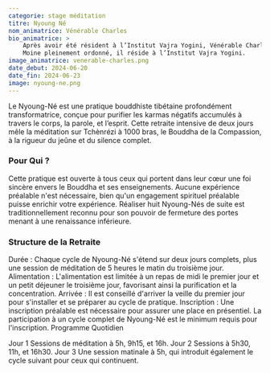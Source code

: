 ```yaml
---
categorie: stage méditation
titre: Nyoung Né
nom_animatrice: Vénérable Charles
bio_animatrice: >
    Après avoir été résident à l’Institut Vajra Yogini, Vénérable Charles a pris l’ordination en 1989. Depuis il a passé plusieurs années en retraite solitaire dans les Pyrénées et en Californie et guide régulièrement des retraites de 108 Nyoung-Nés.   
    Moine pleinement ordonné, il réside à l’Institut Vajra Yogini.
image_animatrice: venerable-charles.png
date_debut: 2024-06-20
date_fin: 2024-06-23
image: nyoung-ne.png
---
```


Le Nyoung-Né est une pratique bouddhiste tibétaine profondément transformatrice, conçue pour purifier les karmas négatifs accumulés à travers le corps, la parole, et l’esprit. Cette retraite intensive de deux jours mêle la méditation sur Tchènrézi à 1000 bras, le Bouddha de la Compassion, à la rigueur du jeûne et du silence complet.
<!--more-->

### Pour Qui ?

Cette pratique est ouverte à tous ceux qui portent dans leur cœur une foi sincère envers le Bouddha et ses enseignements. Aucune expérience préalable n'est nécessaire, bien qu'un engagement spirituel préalable puisse enrichir votre expérience. Réaliser huit Nyoung-Nés de suite est traditionnellement reconnu pour son pouvoir de fermeture des portes menant à une renaissance inférieure.

### Structure de la Retraite

Durée : Chaque cycle de Nyoung-Né s'étend sur deux jours complets, plus une session de méditation de 5 heures le matin du troisième jour.
Alimentation : L'alimentation est limitée à un repas de midi le premier jour et un petit déjeuner le troisième jour, favorisant ainsi la purification et la concentration.
Arrivée : Il est conseillé d'arriver la veille du premier jour pour s'installer et se préparer au cycle de pratique.
Inscription : Une inscription préalable est nécessaire pour assurer une place en présentiel. La participation à un cycle complet de Nyoung-Né est le minimum requis pour l'inscription.
Programme Quotidien

Jour 1
Sessions de méditation à 5h, 9h15, et 16h.
Jour 2
Sessions à 5h30, 11h, et 16h30.
Jour 3
Une session matinale à 5h, qui introduit également le cycle suivant pour ceux qui continuent.